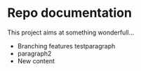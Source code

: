 # Repo documentation
This project aims at something wonderfull...
- Branching features testparagraph
- paragraph2
- New content
